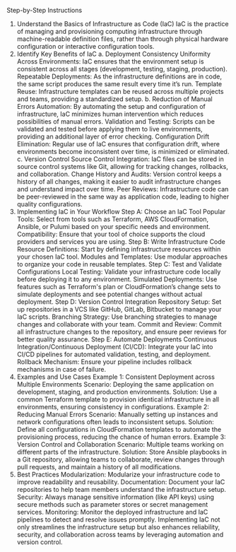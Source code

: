 Step-by-Step Instructions
1. Understand the Basics of Infrastructure as Code (IaC)
IaC is the practice of managing and provisioning computing infrastructure through machine-readable definition files, rather than through physical hardware configuration or interactive configuration tools.
2. Identify Key Benefits of IaC
a. Deployment Consistency
Uniformity Across Environments: IaC ensures that the environment setup is consistent across all stages (development, testing, staging, production).
Repeatable Deployments: As the infrastructure definitions are in code, the same script produces the same result every time it’s run.
Template Reuse: Infrastructure templates can be reused across multiple projects and teams, providing a standardized setup.
b. Reduction of Manual Errors
Automation: By automating the setup and configuration of infrastructure, IaC minimizes human intervention which reduces possibilities of manual errors.
Validation and Testing: Scripts can be validated and tested before applying them to live environments, providing an additional layer of error checking.
Configuration Drift Elimination: Regular use of IaC ensures that configuration drift, where environments become inconsistent over time, is minimized or eliminated.
c. Version Control
Source Control Integration: IaC files can be stored in source control systems like Git, allowing for tracking changes, rollbacks, and collaboration.
Change History and Audits: Version control keeps a history of all changes, making it easier to audit infrastructure changes and understand impact over time.
Peer Reviews: Infrastructure code can be peer-reviewed in the same way as application code, leading to higher quality configurations.
3. Implementing IaC in Your Workflow
Step A: Choose an IaC Tool
Popular Tools: Select from tools such as Terraform, AWS CloudFormation, Ansible, or Pulumi based on your specific needs and environment.
Compatibility: Ensure that your tool of choice supports the cloud providers and services you are using.
Step B: Write Infrastructure Code
Resource Definitions: Start by defining infrastructure resources within your chosen IaC tool.
Modules and Templates: Use modular approaches to organize your code in reusable templates.
Step C: Test and Validate Configurations
Local Testing: Validate your infrastructure code locally before deploying it to any environment.
Simulated Deployments: Use features such as Terraform's plan or CloudFormation’s change sets to simulate deployments and see potential changes without actual deployment.
Step D: Version Control Integration
Repository Setup: Set up repositories in a VCS like GitHub, GitLab, Bitbucket to manage your IaC scripts.
Branching Strategy: Use branching strategies to manage changes and collaborate with your team.
Commit and Review: Commit all infrastructure changes to the repository, and ensure peer reviews for better quality assurance.
Step E: Automate Deployments
Continuous Integration/Continuous Deployment (CI/CD): Integrate your IaC into CI/CD pipelines for automated validation, testing, and deployment.
Rollback Mechanism: Ensure your pipeline includes rollback mechanisms in case of failure.
4. Examples and Use Cases
Example 1: Consistent Deployment across Multiple Environments
Scenario: Deploying the same application on development, staging, and production environments.
Solution: Use a common Terraform template to provision identical infrastructure in all environments, ensuring consistency in configurations.
Example 2: Reducing Manual Errors
Scenario: Manually setting up instances and network configurations often leads to inconsistent setups.
Solution: Define all configurations in CloudFormation templates to automate the provisioning process, reducing the chance of human errors.
Example 3: Version Control and Collaboration
Scenario: Multiple teams working on different parts of the infrastructure.
Solution: Store Ansible playbooks in a Git repository, allowing teams to collaborate, review changes through pull requests, and maintain a history of all modifications.
5. Best Practices
Modularization: Modularize your infrastructure code to improve readability and reusability.
Documentation: Document your IaC repositories to help team members understand the infrastructure setup.
Security: Always manage sensitive information (like API keys) using secure methods such as parameter stores or secret management services.
Monitoring: Monitor the deployed infrastructure and IaC pipelines to detect and resolve issues promptly.
Implementing IaC not only streamlines the infrastructure setup but also enhances reliability, security, and collaboration across teams by leveraging automation and version control.